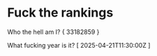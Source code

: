 # Fuck the rankings

Who the hell am I?
{ 33182859 }

What fucking year is it?
[ 2025-04-21T11:30:00Z ]
